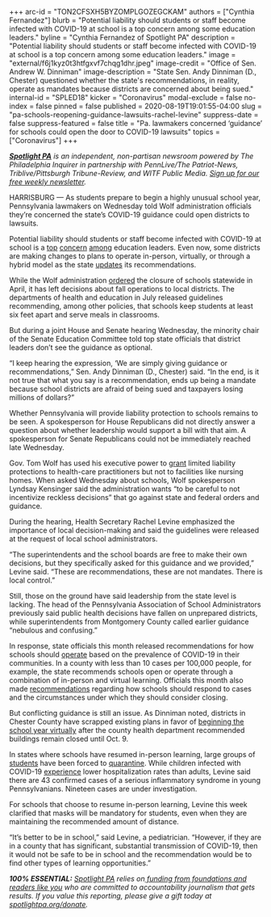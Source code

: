 +++
arc-id = "TON2CFSXH5BYZOMPLGOZEGCKAM"
authors = ["Cynthia Fernandez"]
blurb = "Potential liability should students or staff become infected with COVID-19 at school is a top concern among some education leaders."
byline = "Cynthia Fernandez of Spotlight PA"
description = "Potential liability should students or staff become infected with COVID-19 at school is a top concern among some education leaders."
image = "external/f6j1kyz0t3htfgxvf7chqg1dhr.jpeg"
image-credit = "Office of Sen. Andrew W. Dinniman"
image-description = "State Sen. Andy Dinniman (D., Chester) questioned whether the state's recommendations, in reality, operate as mandates because districts are concerned about being sued."
internal-id = "SPLED18"
kicker = "Coronavirus"
modal-exclude = false
no-index = false
pinned = false
published = 2020-08-19T19:01:55-04:00
slug = "pa-schools-reopening-guidance-lawsuits-rachel-levine"
suppress-date = false
suppress-featured = false
title = "Pa. lawmakers concerned ‘guidance’ for schools could open the door to COVID-19 lawsuits"
topics = ["Coronavirus"]
+++

<a href="https://www.spotlightpa.org/"><i><b>Spotlight PA</b></i></a><i> is an independent, non-partisan newsroom powered by The Philadelphia Inquirer in partnership with PennLive/The Patriot-News, Triblive/Pittsburgh Tribune-Review, and WITF Public Media. </i><a href="https://www.spotlightpa.org/newsletters"><i>Sign up for our free weekly newsletter</i></a><i>.</i>

HARRISBURG — As students prepare to begin a highly unusual school year, Pennsylvania lawmakers on Wednesday told Wolf administration officials they’re concerned the state’s COVID-19 guidance could open districts to lawsuits.

Potential liability should students or staff become infected with COVID-19 at school is a <a href="https://pittsburgh.cbslocal.com/2020/08/05/lawmakers-in-harrisburg-discuss-reopening-pennsylvania-schools/">top</a> <a href="https://www.fox43.com/article/news/local/some-schools-want-legal-immunity-from-covid-19-lawsuits-as-they-plan-to-resume-in-person-classes-this-fall/521-3ebad812-a6ce-452b-bab0-f458a3023213">concern</a> <a href="https://www.penncapital-star.com/education/school-officials-tell-pa-senate-panel-they-need-to-be-shielded-from-lawsuits-to-reopen-safely/">among</a> education leaders. Even now, some districts are making changes to plans to operate in-person, virtually, or through a hybrid model as the state <a href="https://www.inquirer.com/health/coronavirus/coronavirus-covid-19-wolf-levine-masks-school-college-campuses-murphy-indoor-dining-20200818.html">updates</a> its recommendations. 

While the Wolf administration <a href="https://www.spotlightpa.org/news/2020/04/pennsylvania-coronavirus-schools-closed-tom-wolf/">ordered</a> the closure of schools statewide in April, it has left decisions about fall operations to local districts. The departments of health and education in July released guidelines recommending, among other policies, that schools keep students at least six feet apart and serve meals in classrooms. 

But during a joint House and Senate hearing Wednesday, the minority chair of the Senate Education Committee told top state officials that district leaders don’t see the guidance as optional. 

“I keep hearing the expression, ‘We are simply giving guidance or recommendations,” Sen. Andy Dinniman (D., Chester) said. “In the end, is it not true that what you say is a recommendation, ends up being a mandate because school districts are afraid of being sued and taxpayers losing millions of dollars?”

<script src="https://www.spotlightpa.org/embed.js" async></script><div data-spl-embed-version="1" data-spl-src="https://www.spotlightpa.org/embeds/newsletter-covid/"></div>

Whether Pennsylvania will provide liability protection to schools remains to be seen. A spokesperson for House Republicans did not directly answer a question about whether leadership would support a bill with that aim. A spokesperson for Senate Republicans could not be immediately reached late Wednesday. 

Gov. Tom Wolf has used his executive power to <a href="https://web.archive.org/web/20230117103316/https://www.governor.pa.gov/newsroom/gov-wolf-signs-executive-order-to-provide-civil-immunity-for-health-care-providers/">grant</a> limited liability protections to health-care practitioners but not to facilities like nursing homes. When asked Wednesday about schools, Wolf spokesperson Lyndsay Kensinger said the administration wants “to be careful to not incentivize reckless decisions” that go against state and federal orders and guidance. 

During the hearing, Health Secretary Rachel Levine emphasized the importance of local decision-making and said the guidelines were released at the request of local school administrators. 

“The superintendents and the school boards are free to make their own decisions, but they specifically asked for this guidance and we provided,” Levine said. “These are recommendations, these are not mandates. There is local control.”

Still, those on the ground have said leadership from the state level is lacking. The head of the Pennsylvania Association of School Administrators previously said public health decisions have fallen on unprepared districts, while superintendents from Montgomery County called earlier guidance “nebulous and confusing.”

In response, state officials this month released recommendations for how schools should <a href="https://web.archive.org/20200813085005/https://www.education.pa.gov/Schools/safeschools/emergencyplanning/COVID-19/SchoolReopeningGuidance/ReopeningPreKto12/Pages/DeterminingInstructionalModels.aspx">operate</a> based on the prevalence of COVID-19 in their communities. In a county with less than 10 cases per 100,000 people, for example, the state recommends schools open or operate through a combination of in-person and virtual learning. Officials this month also made <a href="https://web.archive.org/20200820143209/https://www.education.pa.gov/Schools/safeschools/emergencyplanning/COVID-19/SchoolReopeningGuidance/ReopeningPreKto12/PublicHealthGuidance/Pages/SchoolClosureRecommentations.aspx">recommendations</a> regarding how schools should respond to cases and the circumstances under which they should consider closing. 

<script src="https://www.spotlightpa.org/embed.js" async></script><div data-spl-embed-version="1" data-spl-src="https://www.spotlightpa.org/embeds/donate/"></div>

But conflicting guidance is still an issue. As Dinniman noted, districts in Chester County have scrapped existing plans in favor of <a href="https://6abc.com/education/health-dept-recommends-chester-co-delco-schools-to-start-all-virtual/6371580/">beginning the school year virtually</a> after the county health department recommended buildings remain closed until Oct. 9. 

In states where schools have resumed in-person learning, large groups of <a href="https://www.wptv.com/news/education/back-to-school/martin-county-superintendent-expected-students-to-be-quarantined-during-2020-21-school-year">students</a> have been forced to <a href="https://www.nytimes.com/2020/08/12/us/georgia-school-coronavirus.html">quarantine</a>. While children infected with COVID-19 <a href="https://www.cdc.gov/coronavirus/2019-ncov/hcp/pediatric-hcp.html">experience</a> lower hospitalization rates than adults, Levine said there are 43 confirmed cases of a serious inflammatory syndrome in young Pennsylvanians. Nineteen cases are under investigation. 

For schools that choose to resume in-person learning, Levine this week clarified that masks will be mandatory for students, even when they are maintaining the recommended amount of distance. 

“It’s better to be in school,” said Levine, a pediatrician. “However, if they are in a county that has significant, substantial transmission of COVID-19, then it would not be safe to be in school and the recommendation would be to find other types of learning opportunities.”

<i><b>100% ESSENTIAL:</b></i> <a href="https://www.spotlightpa.org/"><i>Spotlight PA</i></a><i> relies on</i><a href="https://www.spotlightpa.org/support"><i> funding from foundations and readers like you</i></a><i> who are committed to accountability journalism that gets results. If you value this reporting, please give a gift today at </i><a href="http://spotlightpa.org/donate"><i>spotlightpa.org/donate</i></a><i>.</i>
